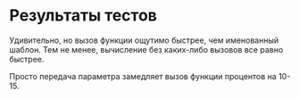 Результаты тестов
=================

Удивительно, но вызов функции ощутимо быстрее, чем именованный шаблон.
Тем не менее, вычисление без каких-либо вызовов все равно быстрее.

Просто передача параметра замедляет вызов функции процентов на 10-15.

